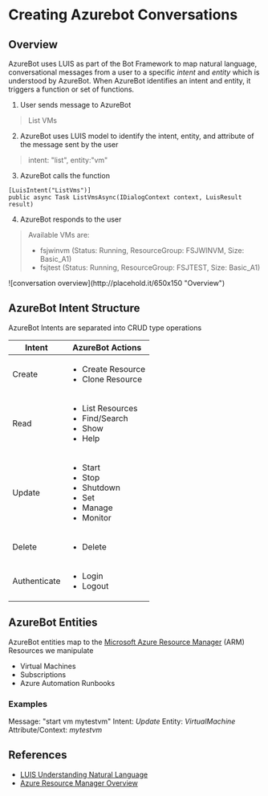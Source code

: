 # Creating Azurebot Conversations

## Overview
AzureBot uses LUIS as part of the Bot Framework to map natural language, conversational messages from a user to a specific _intent_ and _entity_ which is understood by AzureBot. When AzureBot identifies an intent and entity, it triggers a function or set of functions.

1. User sends message to AzureBot
> List VMs
2. AzureBot uses LUIS model to identify the intent, entity, and attribute of the message sent by the user
> intent: "list", entity:"vm"
3. AzureBot calls the function
```
[LuisIntent("ListVms")]
public async Task ListVmsAsync(IDialogContext context, LuisResult result)
```
4. AzureBot responds to the user
<blockquote>Available VMs are:
<ul>
	<li>fsjwinvm (Status: Running, ResourceGroup: FSJWINVM, Size: Basic_A1)</li>
	<li>fsjtest (Status: Running, ResourceGroup: FSJTEST, Size: Basic_A1)</li>
</ul>

</blockquote>
<!--TODO: Add image-->
![conversation overview](http://placehold.it/650x150 "Overview")

## AzureBot Intent Structure

AzureBot Intents are separated into CRUD type operations

Intent      | AzureBot Actions 
--- | ---
Create | <ul><li>Create Resource</li><li>Clone Resource</li></ul>
Read | <ul><li>List Resources</li><li>Find/Search</li><li>Show</li><li>Help</li></ul> 
Update | <ul><li>Start</li><li>Stop</li><li>Shutdown</li><li>Set</li><li>Manage</li><li>Monitor</li></ul>
Delete | <ul><li>Delete</li></ul>
Authenticate | <ul><li>Login</li><li>Logout</li></ul>

## AzureBot Entities
AzureBot entities map to the [Microsoft Azure Resource Manager](https://azure.microsoft.com/en-us/documentation/articles/resource-group-overview/) (ARM) Resources we manipulate

* Virtual Machines
* Subscriptions
* Azure Automation Runbooks
### Examples
Message: "start vm mytestvm"
Intent: _Update_
Entity: _VirtualMachine_
Attribute/Context: _mytestvm_


## References
* [LUIS Understanding Natural Language](https://docs.botframework.com/en-us/node/builder/guides/understanding-natural-language/)
* [Azure Resource Manager Overview](https://azure.microsoft.com/en-us/documentation/articles/resource-group-overview/)